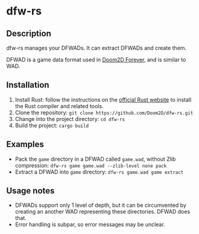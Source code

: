 # dfw-rs

## Description
dfw-rs manages your DFWADs. It can extract DFWADs and create them.

DFWAD is a game data format used in [Doom2D Forever](https://repo.or.cz/d2df-sdl), and is similar to WAD.

## Installation

1. Install Rust: follow the instructions on the [official Rust website](https://www.rust-lang.org/tools/install) to install the Rust compiler and related tools.
2. Clone the repository: `git clone https://github.com/Doom2D/dfw-rs.git`
3. Change into the project directory: `cd dfw-rs`
4. Build the project: `cargo build`

## Examples

- Pack the `game` directory in a DFWAD called `game.wad`, without Zlib compression: `dfw-rs game game.wad --zlib-level none pack`
- Extract a DFWAD into `game` directory: `dfw-rs game.wad game extract`

## Usage notes
- DFWADs support only 1 level of depth, but it can be circumvented by creating an another WAD representing these directories. DFWAD does that.
- Error handling is subpar, so error messages may be unclear.
